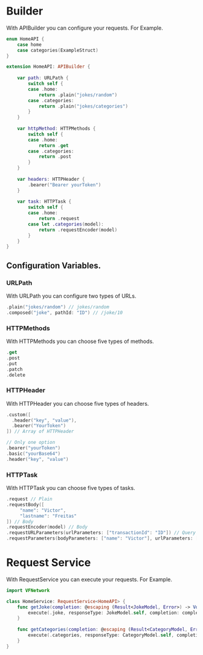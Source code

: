 # Builder

With APIBuilder you can configure your requests. For Example.

```Swift
enum HomeAPI {
    case home
    case categories(ExampleStruct)
}

extension HomeAPI: APIBuilder {
    
    var path: URLPath {
        switch self {
        case .home:
            return .plain("jokes/random")
        case .categories:
            return .plain("jokes/categories")
        }
    }
    
    var httpMethod: HTTPMethods {
        switch self {
        case .home:
            return .get
        case .categories:
            return .post
        }
    }
    
    var headers: HTTPHeader {
        .bearer("Bearer yourToken")
    }
    
    var task: HTTPTask {
        switch self {
        case .home:
            return .request
        case let .categories(model):
            return .requestEncoder(model)
        }
    }
}
```

## Configuration Variables.

### URLPath

With URLPath you can configure two types of URLs.

```Swift
.plain("jokes/random") // jokes/random
.composed("joke", pathId: "ID") // /joke/10
```

### HTTPMethods

With HTTPMethods you can choose five types of methods.

```Swift
.get
.post
.put
.patch
.delete
```

### HTTPHeader

With HTTPHeader you can choose five types of headers.

```Swift
.custom([
  .header("key", "value"),
  .bearer("YourToken")
]) // Array of HTTPHeader

// Only one option
.bearer("yourToken")
.basic("yourBase64")
.header("key", "value")
```

### HTTPTask

With HTTPTask you can choose five types of tasks.

```Swift 
.request // Plain
.requestBody([
     "name": "Victor",
     "lastname": "Freitas"
]) // Body
.requestEncoder(model) // Body
.requestURLParameters(urlParameters: ["transactionId": "ID"]) // Query String
.requestParameters(bodyParameters: ["name": "Victor"], urlParameters: ["transactionId": "ID"]) // Body with Query String.
```

# Request Service

With RequestService you can execute your requests. For Example.


```swift 
import VFNetwork

class HomeService: RequestService<HomeAPI> {
    func getJoke(completion: @escaping (Result<JokeModel, Error>) -> Void) {
        execute(.joke, responseType: JokeModel.self, completion: completion)
    }
    
    func getCategories(completion: @escaping (Result<CategoryModel, Error>) -> Void) {
        execute(.categories, responseType: CategoryModel.self, completion: completion)
    }
}

```
